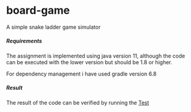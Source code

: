 # board-game
A simple snake ladder game simulator

##### Requirements
The assignment is implemented using java version 11, although the code can be executed with the lower version but should be 1.8 or higher.

For dependency management i have used gradle version 6.8

##### Result
The result of the code can be verified by running the [Test](src/test/java/com/assignment/GameTest.java) 